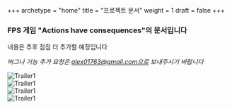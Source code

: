 +++ 
archetype = "home" 
title = "프로젝트 문서" 
weight = 1
draft = false
+++

### FPS 게임 "Actions have consequences"의 문서입니다

내용은 추후 점점 더 추가할 예정입니다

*버그나 기능 추가 요청은 alex01763@gmail.com으로 보내주시기 바랍니다*
    
![Trailer1](/images/ScreenShot1.png)   
![Trailer1](/images/ScreenShot2.png)   
![Trailer1](/images/Grad_project_trailer4.gif)   
![Trailer1](/images/Grad_project_trailer5.gif)   
